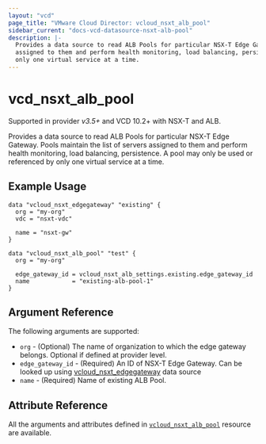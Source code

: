 ```yaml
---
layout: "vcd"
page_title: "VMware Cloud Director: vcloud_nsxt_alb_pool"
sidebar_current: "docs-vcd-datasource-nsxt-alb-pool"
description: |-
  Provides a data source to read ALB Pools for particular NSX-T Edge Gateway. Pools maintain the list of servers
  assigned to them and perform health monitoring, load balancing, persistence. A pool may only be used or referenced by
  only one virtual service at a time.
---
```


# vcd\_nsxt\_alb\_pool

Supported in provider *v3.5+* and VCD 10.2+ with NSX-T and ALB.

Provides a data source to read ALB Pools for particular NSX-T Edge Gateway. Pools maintain the list of servers
assigned to them and perform health monitoring, load balancing, persistence. A pool may only be used or referenced by
only one virtual service at a time.

## Example Usage

```hcl
data "vcloud_nsxt_edgegateway" "existing" {
  org = "my-org"
  vdc = "nsxt-vdc"

  name = "nsxt-gw"
}

data "vcloud_nsxt_alb_pool" "test" {
  org = "my-org"

  edge_gateway_id = vcloud_nsxt_alb_settings.existing.edge_gateway_id
  name            = "existing-alb-pool-1"
}
```

## Argument Reference

The following arguments are supported:

* `org` - (Optional) The name of organization to which the edge gateway belongs. Optional if defined at provider level.
* `edge_gateway_id` - (Required) An ID of NSX-T Edge Gateway. Can be looked up using
  [vcloud_nsxt_edgegateway](/providers/vmware/vcd/latest/docs/data-sources/nsxt_edgegateway) data source
* `name` - (Required) Name of existing ALB Pool.

## Attribute Reference

All the arguments and attributes defined in
[`vcloud_nsxt_alb_pool`](/providers/vmware/vcd/latest/docs/resources/nsxt_alb_pool) resource are available.
